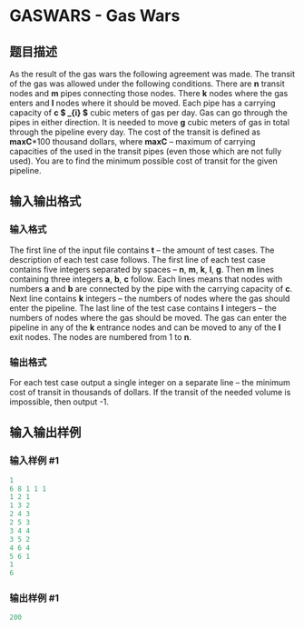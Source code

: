 # GASWARS - Gas Wars

## 题目描述

As the result of the gas wars the following agreement was made. The transit of the gas was allowed under the following conditions. There are **n** transit nodes and **m** pipes connecting those nodes. There **k** nodes where the gas enters and **l** nodes where it should be moved. Each pipe has a carrying capacity of **c $ _{i} $** cubic meters of gas per day. Gas can go through the pipes in either direction. It is needed to move **g** cubic meters of gas in total through the pipeline every day. The cost of the transit is defined as **maxC**\*100 thousand dollars, where **maxC** – maximum of carrying capacities of the used in the transit pipes (even those which are not fully used). You are to find the minimum possible cost of transit for the given pipeline.

## 输入输出格式

### 输入格式

The first line of the input file contains **t** – the amount of test cases. The description of each test case follows. The first line of each test case contains five integers separated by spaces – **n**, **m**, **k**, **l**, **g**. Then **m** lines containing three integers **a**, **b**, **c** follow. Each lines means that nodes with numbers **a** and **b** are connected by the pipe with the carrying capacity of **c**. Next line contains **k** integers – the numbers of nodes where the gas should enter the pipeline. The last line of the test case contains **l** integers – the numbers of nodes where the gas should be moved. The gas can enter the pipeline in any of the **k** entrance nodes and can be moved to any of the **l** exit nodes. The nodes are numbered from 1 to **n**.

### 输出格式

For each test case output a single integer on a separate line – the minimum cost of transit in thousands of dollars. If the transit of the needed volume is impossible, then output -1.

## 输入输出样例

### 输入样例 #1

```cpp
1
6 8 1 1 1
1 2 1
1 3 2
2 4 3
2 5 3
3 4 4
3 5 2
4 6 4
5 6 1
1
6
```


### 输出样例 #1

```cpp
200
```


